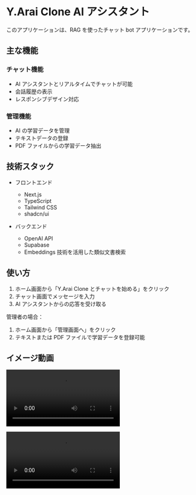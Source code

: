 # Y.Arai Clone AI アシスタント

このアプリケーションは、RAG を使ったチャット bot アプリケーションです。

## 主な機能

### チャット機能

- AI アシスタントとリアルタイムでチャットが可能
- 会話履歴の表示
- レスポンシブデザイン対応

### 管理機能

- AI の学習データを管理
- テキストデータの登録
- PDF ファイルからの学習データ抽出

## 技術スタック

- フロントエンド

  - Next.js
  - TypeScript
  - Tailwind CSS
  - shadcn/ui

- バックエンド
  - OpenAI API
  - Supabase
  - Embeddings 技術を活用した類似文書検索

## 使い方

1. ホーム画面から「Y.Arai Clone とチャットを始める」をクリック
2. チャット画面でメッセージを入力
3. AI アシスタントからの応答を受け取る

管理者の場合：

1. ホーム画面から「管理画面へ」をクリック
2. テキストまたは PDF ファイルで学習データを登録可能

## イメージ動画

![イメージ動画](/public/data-save.mp4)

![イメージ動画](./public/chat.mp4)
